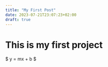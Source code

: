 ```yaml
---
title: "My First Post"
date: 2023-07-21T23:07:23+02:00
draft: true
---
```


# This is my first project

$ y = mx + b $

